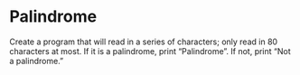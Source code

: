 # Palindrome
Create a program that will read in a series of characters; only read in 80 characters at most. If it is a palindrome, print “Palindrome”.  If not, print “Not a palindrome.”
